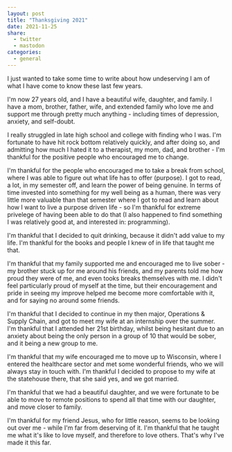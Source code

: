 ```yaml
---
layout: post
title: "Thanksgiving 2021"
date: 2021-11-25
share:
  - twitter
  - mastodon
categories:
  - general
---
```


I just wanted to take some time to write about how undeserving I am of what I have come to know these last few years. 

I'm now 27 years old, and I have a beautiful wife, daughter, and family. I have a mom, brother, father, wife, and extended family who love me and support me through pretty much anything - including times of depression, anxiety, and self-doubt.

I really struggled in late high school and college with finding who I was. I'm fortunate to have hit rock bottom relatively quickly, and after doing so, and admitting how much I hated it to a therapist, my mom, dad, and brother - I'm thankful for the positive people who encouraged me to change. 

I'm thankful for the people who encouraged me to take a break from school, where I was able to figure out what life has to offer (purpose). I got to read, a lot, in my semester off, and learn the power of being genuine. In terms of time invested into something for my well being as a human, there was very little more valuable than that semester where I got to read and learn about how I want to live a purpose driven life - so I'm thankful for extreme privelege of having been able to do that (I also happened to find something I was relatively good at, and interested in: programming).

I'm thankful that I decided to quit drinking, because it didn't add value to my life. I'm thankful for the books and people I knew of in life that taught me that.

I'm thankful that my family supported me and encouraged me to live sober - my brother stuck up for me around his friends, and my parents told me how proud they were of me, and even tooks breaks themselves with me. I didn't feel particularly proud of myself at the time, but their encouragement and pride in seeing my improve helped me become more comfortable with it, and for saying no around some friends. 

I'm thankful that I decided to continue in my then major, Operations & Supply Chain, and got to meet my wife at an internship over the summer. I'm thankful that I attended her 21st birthday, whilst being hesitant due to an anxiety about being the only person in a group of 10 that would be sober, and it being a new group to me.

I'm thankful that my wife encouraged me to move up to Wisconsin, where I entered the healthcare sector and met some wonderful friends, who we will always stay in touch with. I'm thankful I decided to propose to my wife at the statehouse there, that she said yes, and we got married.

I'm thankful that we had a beautiful daughter, and we were fortunate to be able to move to remote positions to spend all that time with our daughter, and move closer to family.

I'm thankful for my friend Jesus, who for little reason, seems to be looking out over me - while I'm far from deserving of it. I'm thankful that he taught me what it's like to love myself, and therefore to love others. That's why I've made it this far. 